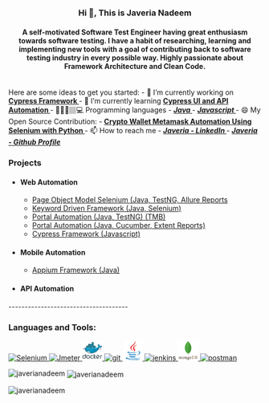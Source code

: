 <h3 align="center">
Hi 👋, This is Javeria Nadeem</h1>
<h4 align="center">A self-motivated Software Test Engineer having great enthusiasm towards software testing. I have a habit of researching, learning and implementing new tools with a goal of contributing back to software testing industry in every possible way. Highly passionate about Framework Architecture and Clean Code. </h4>
<br>
<!--
   **javerianadeem/javerianadeem** is a ✨ _special_ ✨ repository because its `README.md` (this file) appears on your GitHub profile. -->
Here are some ideas to get you started:
- 🔭 I’m currently working on <a href ="https://github.com/javerianadeem/CypressFramework_OpenMRS">
<b> Cypress Framework </b> </a>
- 🌱 I’m currently learning <a href =" https://docs.cypress.io/">
<b> Cypress UI and API Automation </b> </a>
<!-- - 👯 I’m looking to collaborate on ... -->
- 👩🏻‍💻🏽‍💻 Programming languages
- <a href="https://github.com/javerianadeem?tab=repositories&q=&type=&language=java&sort="> <b> <i> Java </i> </b> </a>
- <a href="https://github.com/javerianadeem?tab=repositories&q=&type=&language=javascript&sort="> <b> <i> Javascript </i> </b> </a>
<!-- 
   - 🤔 I’m looking for help with ...
   - 💬 Ask me about ... -->
- 😄 My Open Source Contribution: 
- <a href ="https://github.com/javerianadeem/selenium_metamask_automation">
<b> Crypto Wallet Metamask Automation Using Selenium with Python </b> </a>
- 📫 How to reach me
- <a href="https://www.linkedin.com/in/javeria-nadeem/"> <b> <i> Javeria - LinkedIn </i> </b> </a>
- <a href="https://github.com/javerianadeem"> <b> <i> Javeria - Github Profile </i> </b> </a>	
<!-- - ⚡ Fun fact: ... -->
<article>
   <h3>Projects</h3>
   <ul>
      <li>
         <h4>Web Automation</h4>
      </li>
      <ul style="list-style-type:circle">
         <li> <a href="https://github.com/javerianadeem/page-object-model-selenium">Page Object Model Selenium (Java, TestNG, Allure Reports</a> </li>
         <li> <a href="https://github.com/javerianadeem/KeywordDrivenFramework-OpenMRS">Keyword Driven Framework (Java, Selenium)</a> </li>
         <li> <a href="https://github.com/javerianadeem/portal-automation-testng/tree/master">Portal Automation (Java, TestNG) (TMB)</a> </li>
         <li> <a href="https://github.com/javerianadeem/portal-automation-bdd/tree/master">Portal Automation (Java, Cucumber, Extent Reports) </a> </li>
         <li> <a href="https://github.com/javerianadeem/CypressFramework_OpenMRS">Cypress Framework (Javascript) </a> </li>
      </ul>
   </ul>
   <ul>
      <li>
         <h4>Mobile Automation</h4>
      </li>
      <ul style="list-style-type:circle">
         <li> <a target="_blank" href="https://github.com/rajatt95/MasterAppiumFramework">Appium Framework (Java)</a> </li>
      </ul>
   </ul>
   <ul>
   <li>
      <h4>API Automation</h4>
   </li>
</article>
-------------------------------------
<h3 align="left">Languages and Tools:</h3>
<p align="left"> <a href="https://www.selenium.dev" target="_blank" rel="noreferrer"> <img src="https://cdn.jsdelivr.net/gh/devicons/devicon/icons/selenium/selenium-original.svg" alt="Selenium" width="40" height="40"/> </a> <a href="https://jmeter.apache.org/" target="_blank" rel="noreferrer"> <img src="https://cdn.jsdelivr.net/gh/devicons/devicon/icons/apache/apache-original-wordmark.svg" alt="Jmeter" width="40" height="40"/> </a> <a href="https://www.docker.com/" target="_blank" rel="noreferrer"> <img src="https://raw.githubusercontent.com/devicons/devicon/master/icons/docker/docker-original-wordmark.svg" alt="docker" width="40" height="40"/> </a> <a href="https://git-scm.com/" target="_blank" rel="noreferrer"> <img src="https://www.vectorlogo.zone/logos/git-scm/git-scm-icon.svg" alt="git" width="40" height="40"/> </a> <a href="https://www.java.com" target="_blank" rel="noreferrer"> <img src="https://raw.githubusercontent.com/devicons/devicon/master/icons/java/java-original.svg" alt="java" width="40" height="40"/> </a> <a href="https://www.jenkins.io" target="_blank" rel="noreferrer"> <img src="https://www.vectorlogo.zone/logos/jenkins/jenkins-icon.svg" alt="jenkins" width="40" height="40"/> </a> <a href="https://www.mongodb.com/" target="_blank" rel="noreferrer"> <img src="https://raw.githubusercontent.com/devicons/devicon/master/icons/mongodb/mongodb-original-wordmark.svg" alt="mongodb" width="40" height="40"/> </a>  <a href="https://postman.com" target="_blank" rel="noreferrer"> <img src="https://www.vectorlogo.zone/logos/getpostman/getpostman-icon.svg" alt="postman" width="40" height="40"/> </a>  </p>
<p><img align="left" src="https://github-readme-stats.vercel.app/api/top-langs?username=javerianadeem&show_icons=true&locale=en&layout=compact" alt="javerianadeem" /></p>
<p>&nbsp;<img align="center" src="https://github-readme-stats.vercel.app/api?username=javerianadeem&show_icons=true&locale=en" alt="javerianadeem" /></p>
<p><img align="center" src="https://github-readme-streak-stats.herokuapp.com/?user=javerianadeem&" alt="javerianadeem" /></p>
